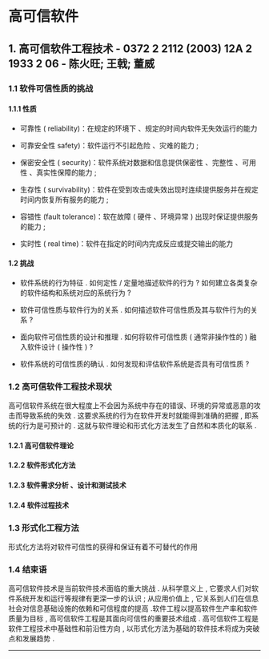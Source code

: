 # 高可信软件

## 1. 高可信软件工程技术 - 0372 2 2112 (2003) 12A 2 1933 2 06 - 陈火旺; 王戟; 董威

### 1.1 软件可信性质的挑战

#### 1.1.1 性质

- 可靠性 ( reliability)：在规定的环境下 、规定的时间内软件无失效运行的能力

- 可靠安全性 safety)：软件运行不引起危险 、灾难的能力 ;

- 保密安全性 ( security)：软件系统对数据和信息提供保密性 、完整性 、可用性 、真实性保障的能力 ;

- 生存性 ( survivability)：软件在受到攻击或失效出现时连续提供服务并在规定时间内恢复所有服务的能力 ;

- 容错性 (fault tolerance)：软在故障 ( 硬件 、环境异常 ) 出现时保证提供服务的能力 ;

- 实时性 ( real time)：软件在指定的时间内完成反应或提交输出的能力

#### 1.2 挑战

- 软件系统的行为特征 . 如何定性 / 定量地描述软件的行为 ? 如何建立各类复杂的软件结构和系统对应的系统行为 ?

- 软件可信性质与软件行为的关系 . 如何描述软件可信性质及其与软件行为的关系 ?

- 面向软件可信性质的设计和推理 . 如何将软件可信性质 ( 通常非操作性的 ) 融入软件设计 ( 操作性 ) ?

- 软件系统的可信性质的确认 . 如何发现和评估软件系统是否具有可信性质 ?

### 1.2 高可信软件工程技术现状

高可信软件系统在很大程度上不会因为系统中存在的错误、环境的异常或恶意的攻击而导致系统的失效 . 这要求系统的行为在软件开发时就能得到准确的把握 , 即系统的行为是可预计的 . 这就与软件理论和形式化方法发生了自然和本质化的联系 .

#### 1.2.1 高可信软件理论

#### 1.2.2 软件形式化方法

#### 1.2.3 软件需求分析 、设计和测试技术

#### 1.2.4 软件过程技术

### 1.3 形式化工程方法

形式化方法将对软件可信性的获得和保证有着不可替代的作用

### 1.4 结束语

高可信软件技术是当前软件技术面临的重大挑战 . 从科学意义上 , 它要求人们对软件系统开发和运行等规律有更深一步的认识 ; 从应用价值上 , 它关系到人们在信息社会对信息基础设施的依赖和可信程度的提高 .软件工程以提高软件生产率和软件质量为目标 , 高可信软件工程是其面向可信性的重要技术组成 . 高可信软件工程是软件工程技术中基础性和前沿性方向 , 以形式化方法为基础的软件技术将成为突破点和发展趋势 .

---
